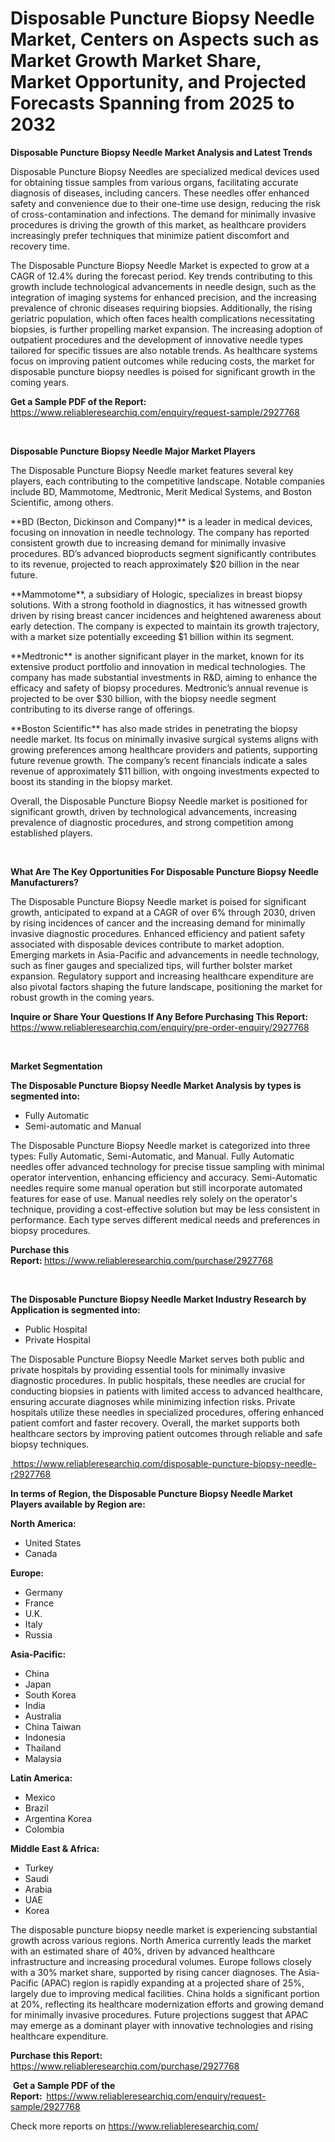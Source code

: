 <p><h1>Disposable Puncture Biopsy Needle Market, Centers on Aspects such as Market Growth Market Share, Market Opportunity, and Projected Forecasts Spanning from 2025 to 2032</h1></p><p><strong>Disposable Puncture Biopsy Needle Market Analysis and Latest Trends</strong></p>
<p><p>Disposable Puncture Biopsy Needles are specialized medical devices used for obtaining tissue samples from various organs, facilitating accurate diagnosis of diseases, including cancers. These needles offer enhanced safety and convenience due to their one-time use design, reducing the risk of cross-contamination and infections. The demand for minimally invasive procedures is driving the growth of this market, as healthcare providers increasingly prefer techniques that minimize patient discomfort and recovery time.</p><p>The Disposable Puncture Biopsy Needle Market is expected to grow at a CAGR of 12.4% during the forecast period. Key trends contributing to this growth include technological advancements in needle design, such as the integration of imaging systems for enhanced precision, and the increasing prevalence of chronic diseases requiring biopsies. Additionally, the rising geriatric population, which often faces health complications necessitating biopsies, is further propelling market expansion. The increasing adoption of outpatient procedures and the development of innovative needle types tailored for specific tissues are also notable trends. As healthcare systems focus on improving patient outcomes while reducing costs, the market for disposable puncture biopsy needles is poised for significant growth in the coming years.</p></p>
<p><strong>Get a Sample PDF of the Report:&nbsp;</strong> <a href="https://www.reliableresearchiq.com/enquiry/request-sample/2927768?utm_campaign=2797&utm_medium=2&utm_source=Github&utm_content=ia&utm_term=12032025&utm_id=disposable-puncture-biopsy-needle">https://www.reliableresearchiq.com/enquiry/request-sample/2927768</a></p>
<p>&nbsp;</p>
<p><strong>Disposable Puncture Biopsy Needle Major Market Players</strong></p>
<p><p>The Disposable Puncture Biopsy Needle market features several key players, each contributing to the competitive landscape. Notable companies include BD, Mammotome, Medtronic, Merit Medical Systems, and Boston Scientific, among others.</p><p>**BD (Becton, Dickinson and Company)** is a leader in medical devices, focusing on innovation in needle technology. The company has reported consistent growth due to increasing demand for minimally invasive procedures. BD’s advanced bioproducts segment significantly contributes to its revenue, projected to reach approximately $20 billion in the near future.</p><p>**Mammotome**, a subsidiary of Hologic, specializes in breast biopsy solutions. With a strong foothold in diagnostics, it has witnessed growth driven by rising breast cancer incidences and heightened awareness about early detection. The company is expected to maintain its growth trajectory, with a market size potentially exceeding $1 billion within its segment.</p><p>**Medtronic** is another significant player in the market, known for its extensive product portfolio and innovation in medical technologies. The company has made substantial investments in R&D, aiming to enhance the efficacy and safety of biopsy procedures. Medtronic’s annual revenue is projected to be over $30 billion, with the biopsy needle segment contributing to its diverse range of offerings.</p><p>**Boston Scientific** has also made strides in penetrating the biopsy needle market. Its focus on minimally invasive surgical systems aligns with growing preferences among healthcare providers and patients, supporting future revenue growth. The company’s recent financials indicate a sales revenue of approximately $11 billion, with ongoing investments expected to boost its standing in the biopsy market.</p><p>Overall, the Disposable Puncture Biopsy Needle market is positioned for significant growth, driven by technological advancements, increasing prevalence of diagnostic procedures, and strong competition among established players.</p></p>
<p>&nbsp;</p>
<p><strong>What Are The Key Opportunities For Disposable Puncture Biopsy Needle Manufacturers?</strong></p>
<p><p>The Disposable Puncture Biopsy Needle market is poised for significant growth, anticipated to expand at a CAGR of over 6% through 2030, driven by rising incidences of cancer and the increasing demand for minimally invasive diagnostic procedures. Enhanced efficiency and patient safety associated with disposable devices contribute to market adoption. Emerging markets in Asia-Pacific and advancements in needle technology, such as finer gauges and specialized tips, will further bolster market expansion. Regulatory support and increasing healthcare expenditure are also pivotal factors shaping the future landscape, positioning the market for robust growth in the coming years.</p></p>
<p><strong>Inquire or Share Your Questions If Any Before Purchasing This Report:</strong> <a href="https://www.reliableresearchiq.com/enquiry/pre-order-enquiry/2927768?utm_campaign=2797&utm_medium=2&utm_source=Github&utm_content=ia&utm_term=12032025&utm_id=disposable-puncture-biopsy-needle">https://www.reliableresearchiq.com/enquiry/pre-order-enquiry/2927768</a></p>
<p>&nbsp;</p>
<p><strong>Market Segmentation</strong></p>
<p><strong>The Disposable Puncture Biopsy Needle Market Analysis by types is segmented into:</strong></p>
<p><ul><li>Fully Automatic</li><li>Semi-automatic and Manual</li></ul></p>
<p><p>The Disposable Puncture Biopsy Needle market is categorized into three types: Fully Automatic, Semi-Automatic, and Manual. Fully Automatic needles offer advanced technology for precise tissue sampling with minimal operator intervention, enhancing efficiency and accuracy. Semi-Automatic needles require some manual operation but still incorporate automated features for ease of use. Manual needles rely solely on the operator's technique, providing a cost-effective solution but may be less consistent in performance. Each type serves different medical needs and preferences in biopsy procedures.</p></p>
<p><strong>Purchase this Report:&nbsp;</strong><a href="https://www.reliableresearchiq.com/purchase/2927768?utm_campaign=2797&utm_medium=2&utm_source=Github&utm_content=ia&utm_term=12032025&utm_id=disposable-puncture-biopsy-needle">https://www.reliableresearchiq.com/purchase/2927768</a></p>
<p>&nbsp;</p>
<p><strong>The Disposable Puncture Biopsy Needle Market Industry Research by Application is segmented into:</strong></p>
<p><ul><li>Public Hospital</li><li>Private Hospital</li></ul></p>
<p><p>The Disposable Puncture Biopsy Needle Market serves both public and private hospitals by providing essential tools for minimally invasive diagnostic procedures. In public hospitals, these needles are crucial for conducting biopsies in patients with limited access to advanced healthcare, ensuring accurate diagnoses while minimizing infection risks. Private hospitals utilize these needles in specialized procedures, offering enhanced patient comfort and faster recovery. Overall, the market supports both healthcare sectors by improving patient outcomes through reliable and safe biopsy techniques.</p></p>
<p><a href="https://www.reliableresearchiq.com/disposable-puncture-biopsy-needle-r2927768?utm_campaign=2797&utm_medium=2&utm_source=Github&utm_content=ia&utm_term=12032025&utm_id=disposable-puncture-biopsy-needle">&nbsp;https://www.reliableresearchiq.com/disposable-puncture-biopsy-needle-r2927768</a></p>
<p><strong>In terms of Region, the Disposable Puncture Biopsy Needle Market Players available by Region are:</strong></p>
<p>
    <p> <strong> North America: </strong>
        <ul>
            <li>United States</li>
            <li>Canada</li>
        </ul>
        </p> 
    <p> <strong> Europe: </strong>
        <ul>
            <li>Germany</li>
            <li>France</li>
            <li>U.K.</li>
            <li>Italy</li>
            <li>Russia</li>
        </ul>
        </p> 
    <p> <strong> Asia-Pacific: </strong>
        <ul>
            <li>China</li>
            <li>Japan</li>
            <li>South Korea</li>
            <li>India</li>
            <li>Australia</li>
            <li>China Taiwan</li>
            <li>Indonesia</li>
            <li>Thailand</li>
            <li>Malaysia</li>
        </ul>
        </p> 
    <p> <strong> Latin America: </strong>
        <ul>
            <li>Mexico</li>
            <li>Brazil</li>
            <li>Argentina Korea</li>
            <li>Colombia</li>
        </ul>
        </p> 
    <p> <strong> Middle East & Africa: </strong>
        <ul>
            <li>Turkey</li>
            <li>Saudi</li>
            <li>Arabia</li>
            <li>UAE</li>
            <li>Korea</li>
        </ul>
    </p>
    </p>
<p><p>The disposable puncture biopsy needle market is experiencing substantial growth across various regions. North America currently leads the market with an estimated share of 40%, driven by advanced healthcare infrastructure and increasing procedural volumes. Europe follows closely with a 30% market share, supported by rising cancer diagnoses. The Asia-Pacific (APAC) region is rapidly expanding at a projected share of 25%, largely due to improving medical facilities. China holds a significant portion at 20%, reflecting its healthcare modernization efforts and growing demand for minimally invasive procedures. Future projections suggest that APAC may emerge as a dominant player with innovative technologies and rising healthcare expenditure.</p></p>
<p><strong>Purchase this Report: </strong><a href="https://www.reliableresearchiq.com/purchase/2927768?utm_campaign=2797&utm_medium=2&utm_source=Github&utm_content=ia&utm_term=12032025&utm_id=disposable-puncture-biopsy-needle">https://www.reliableresearchiq.com/purchase/2927768</a></p>
<p>&nbsp;<strong>Get a Sample PDF of the Report:&nbsp;&nbsp;</strong><a href="https://www.reliableresearchiq.com/enquiry/request-sample/2927768?utm_campaign=2797&utm_medium=2&utm_source=Github&utm_content=ia&utm_term=12032025&utm_id=disposable-puncture-biopsy-needle">https://www.reliableresearchiq.com/enquiry/request-sample/2927768</a></p>
<p><strong></strong></p>
<p>Check more reports on <a href="https://www.reliableresearchiq.com/?utm_campaign=2797&utm_medium=2&utm_source=Github&utm_content=ia&utm_term=12032025&utm_id=disposable-puncture-biopsy-needle">https://www.reliableresearchiq.com/</a></p>